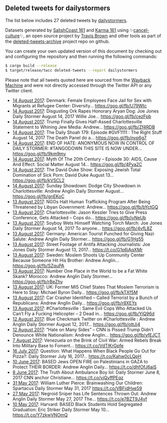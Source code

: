 ## Deleted tweets for dailystormers

The list below includes 27 deleted tweets by
[dailystormers](https://twitter.com/dailystormers).


Datasets generated by [SalishCoast 161](https://twitter.com/SalishCoastA) and [Karma 161](https://twitter.com/KarmaOneSixOne)
using ✨[cancel-culture](https://github.com/travisbrown/cancel-culture)✨, an open source project by [Travis Brown](https://twitter.com/travisbrown) 
and other tools as part of the [deleted-tweets-archive](https://github.com/salcoast/deleted-tweets-archive/) project repo on github.


You can create your own updated version of this document by checking out and configuring the
repository and then running the following commands:

```bash
$ cargo build --release
$ target/release/twcc deleted-tweets --report dailystormers
```

Please note that all tweets quoted here are sourced from the
[Wayback Machine](https://web.archive.org) and were not directly accessed through the Twitter API or
any Twitter client.

* [14 August 2017](https://web.archive.org/web/20170814233910/https://twitter.com/Dailystormers/status/897233703235186688): Denmark: Female Employees Face Jail for Sex with Migrants at Refugee Center: Diversity…  https://goo.gl/fb/U79Wtc
* [14 August 2017](https://web.archive.org/web/20170814233918/https://twitter.com/Dailystormers/status/897211894142046208): Disgusting Ork Rapes Honorary Aryan Dog: Joe Jones Daily Stormer August 14, 2017 Willie Joe…  https://goo.gl/fb/cezFpb
* [14 August 2017](https://web.archive.org/web/20170814233849/https://twitter.com/Dailystormers/status/897186284187385858): Trump Finally Gives Half-Assed Charlottesville Statement to Whining Jew Media: Andrew… https://goo.gl/fb/Zf4RDB
* [14 August 2017](https://web.archive.org/web/20170814233847/https://twitter.com/Dailystormers/status/897053894269972482): The Daily Shoah 179: Episode  #GVF1111 : The Right Stuff August 14, 2017 The Death Panel do a… https://goo.gl/fb/nvp6g7
* [14 August 2017](https://web.archive.org/web/20170814233924/https://twitter.com/Dailystormers/status/896993224950198272): END OF HATE: ANONYMOUS NOW IN CONTROL OF DAILY STORMER:  #TANGODOWN  THIS SITE IS NOW UNDER… https://goo.gl/fb/9km9my
* [14 August 2017](https://web.archive.org/web/20170814233902/https://twitter.com/Dailystormers/status/896953587775008768): Myth Of The 20th Century – Episode 30: AIDS, Cause And Effect: Social Matter August 14… https://goo.gl/fb/4Pya2C
* [14 August 2017](https://web.archive.org/web/20170814233923/https://twitter.com/Dailystormers/status/896935053585940480): The David Duke Show: Exposing Jewish Total Domination of Sick Porn: David Duke August 13… https://goo.gl/fb/kVSCL2
* [14 August 2017](https://web.archive.org/web/20170814233912/https://twitter.com/Dailystormers/status/896917201650728961): Sunday Showdown: Dodge City Showdown in Charlottesville: Andrew Anglin Daily Stormer August… https://goo.gl/fb/gnEKoC
* [13 August 2017](https://web.archive.org/web/20170814233925/https://twitter.com/Dailystormers/status/896842887987687426): NGOs Halt Human Trafficking Program After Being Threatened by Libyan Government: Andrew… https://goo.gl/fb/bYctGQ
* [13 August 2017](https://web.archive.org/web/20170814233903/https://twitter.com/Dailystormers/status/896824704769679362): Charlottesville: Jason Kessler Tries to Give Press Conference, Gets Attacked – Cops do… https://goo.gl/fb/jyNeUb
* [13 August 2017](https://web.archive.org/web/20170814233908/https://twitter.com/Dailystormers/status/896806878969294848): Soyboy Wets Himself Watching Torch March: Joe Jones Daily Stormer August 14, 2017 To anyone… https://goo.gl/fb/4vfL8Z
* [13 August 2017](https://web.archive.org/web/20170814233905/https://twitter.com/Dailystormers/status/896789327539126272): Germany: American Tourist Punched for Giving Nazi Salute: Andrew Anglin Daily Stormer… https://goo.gl/fb/G1Hg55
* [13 August 2017](https://web.archive.org/web/20170813151040/https://twitter.com/Dailystormers/status/896750860658769922): Street Footage of Antifa Attacking Journalists: Joe Jones Daily Stormer August 13, 2017… https://t.co/G1p6jAqXMr
* [13 August 2017](https://web.archive.org/web/20170814233844/https://twitter.com/Dailystormers/status/896731532412547072): Sweden: Moslem Shoots Up Community Center Because Someone Hit His Brother: Andrew Anglin… https://goo.gl/fb/SZquPA
* [13 August 2017](https://web.archive.org/web/20170814233853/https://twitter.com/Dailystormers/status/896713424708804612): Number One Place in the World to be a Fat White Skank? Morocco: Andrew Anglin Daily Stormer… https://goo.gl/fb/rBeZhy
* [13 August 2017](https://web.archive.org/web/20170814233849/https://twitter.com/Dailystormers/status/896695101224886273): UK: Former MI5 Chief States That Moslem Terrorism is Here to Stay: Michael Byron Daily… https://goo.gl/fb/kTXf5M
* [13 August 2017](https://web.archive.org/web/20170814233927/https://twitter.com/Dailystormers/status/896602639424782336): Car Crasher Identified – Called Terrorist by a Bunch of Republicans: Andrew Anglin Daily… https://goo.gl/fb/r8XEYs
* [13 August 2017](https://web.archive.org/web/20170814233914/https://twitter.com/Dailystormers/status/896546171912585217): #Charlottesville : Same Evil Cops Who Attacked Us Can’t Fly a Fucking Helicopter – 2 Dead in… https://goo.gl/fb/YiQ96d
* [12 August 2017](https://web.archive.org/web/20170814233918/https://twitter.com/Dailystormers/status/896507631547949058): Blue Checkmark Twitter on  #Charlottesville : Andrew Anglin Daily Stormer August 12, 2017… https://goo.gl/fb/ottJj4
* [12 August 2017](https://web.archive.org/web/20170814233907/https://twitter.com/Dailystormers/status/896487946278318081): “Hate on Many Sides” – CNN is Pissed Trump Didn’t Denounce White Nationalism: Andrew Anglin… https://goo.gl/fb/yfEJCT
* [ 7 August 2017](https://web.archive.org/web/20170807115236/https://twitter.com/Dailystormers/status/894526688339660800): Venezuela on the Brink of Civil War: Armed Rebels Break Into Military Base to Foment… https://t.co/VdTIKrGpfe
* [16 July 2017](https://web.archive.org/web/20170716090845/https://twitter.com/Dailystormers/status/886512921118900224): Question: What Happens When Black People Go Out for Pizza?: Daily Stormer July 16, 2017… https://t.co/Kahw0cLQpH
* [10 June 2017](https://web.archive.org/web/20170610181452/https://twitter.com/Dailystormers/status/873604392687202304): BASED Jews OPEN FIRE on Palestinians in GAZA to Protect THEIR BORDER: Andrew Anglin Daily… https://t.co/dhfOfJ6aiS
* [ 8 June 2017](https://web.archive.org/web/20170608182111/https://twitter.com/Dailystormers/status/872881206618148864): The Truth About Ambulance Boy lol: Daily Stormer June 8, 2017 CNN anchor Christiane… https://t.co/vjQyffPEqz
* [31 May 2017](https://web.archive.org/web/20170531085955/https://twitter.com/Dailystormers/status/869840856311881728): William Luther Pierce: Brainwashing Our Children: Spartacus Daily Stormer May 31, 2017 https://t.co/VBFjdHxe59
* [27 May 2017](https://web.archive.org/web/20170527213442/https://twitter.com/Dailystormers/status/868581252273721346): Negroid Sniper has Life Sentences Thrown Out: Andrew Anglin Daily Stormer May 27, 2017 The… https://t.co/e7BZT9J4vf
* [10 May 2017](https://web.archive.org/web/20170510155127/https://twitter.com/Dailystormers/status/862334276871827456): Harvard: BASED Black Students Hold Segregated Graduation: Eric Striker Daily Stormer May 10… https://t.co/Y7zkwVNOmQ

